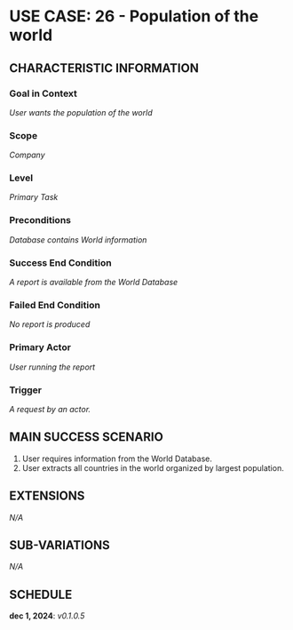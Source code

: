 # USE CASE: 26 - Population of the world

## CHARACTERISTIC INFORMATION

### Goal in Context

*User wants the population of the world*

### Scope

*Company*

### Level

*Primary Task*

### Preconditions

*Database contains World information*

### Success End Condition

*A report is available from the World Database*

### Failed End Condition

*No report is produced*

### Primary Actor

*User running the report*

### Trigger

*A request by an actor.*

## MAIN SUCCESS SCENARIO

1. User requires information from the World Database.
2. User extracts all countries in the world organized by largest population.

## EXTENSIONS

*N/A*

## SUB-VARIATIONS

*N/A*

## SCHEDULE

**dec 1, 2024**: *v0.1.0.5*
